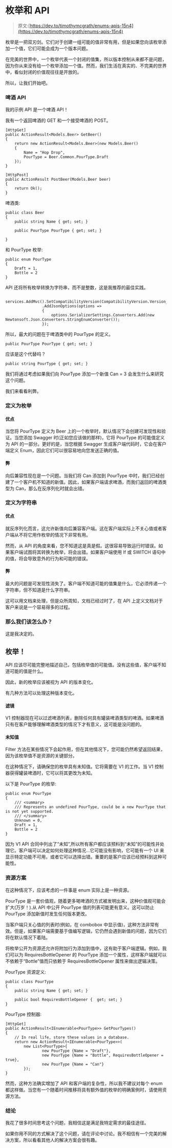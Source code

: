 # 枚举和 API

> 原文:[https://dev.to/timothymcgrath/enums-apis-15n4](https://dev.to/timothymcgrath/enums-apis-15n4)

枚举是一把双刃剑。它们对于创建一组可能的值非常有用，但是如果您向该枚举添加一个值，它们可能会成为一个版本问题。

在完美的世界中，一个枚举代表一个封闭的值集，所以版本控制从来都不是问题，因为你从来没有给一个枚举添加一个值。然而，我们生活在真实的、不完美的世界中，看似封闭的价值观往往是开放的。

所以，让我们开始吧。

### [](#beer-api)啤酒 API

我的示例 API 是一个啤酒 API！

我有一个返回啤酒的 GET 和一个接受啤酒的 POST。

```
[HttpGet]
public ActionResult<Models.Beer> GetBeer()
{
    return new ActionResult<Models.Beer>(new Models.Beer()
    {
        Name = "Hop Drop",
        PourType = Beer.Common.PourType.Draft
    });
}

[HttpPost]
public ActionResult PostBeer(Models.Beer beer)
{
    return Ok();
} 
```

啤酒类:

```
public class Beer
{
    public string Name { get; set; }

    public PourType PourType { get; set; }

} 
```

和 PourType 枚举:

```
public enum PourType
{
    Draft = 1,
    Bottle = 2
} 
```

API 还将所有枚举转换为字符串，而不是整数，这是我推荐的最佳实践。

```
 services.AddMvc().SetCompatibilityVersion(CompatibilityVersion.Version_2_2)
                .AddJsonOptions(options =>
                {
                    options.SerializerSettings.Converters.Add(new Newtonsoft.Json.Converters.StringEnumConverter());
                }); 
```

所以，最大的问题在于啤酒类中的 PourType 的定义。

```
public PourType PourType { get; set; } 
```

应该是这个代替吗？

```
public string PourType { get; set; } 
```

我们将通过考虑如果我们向 PourType 添加一个新值 Can = 3 会发生什么来研究这个问题。

我们来看看利弊。

### [](#define-as-enum)定义为枚举

#### [](#pros)优点

当您将 PourType 定义为 Beer 上的一个枚举时，默认情况下会创建可发现性和验证。当您添加 Swagger 时(正如您应该做的那样)，它将 PourType 的可能值定义为 API 的一部分。更好的是，当您根据 Swagger 生成客户端代码时，它会在客户端定义 Enum，因此它们可以很容易地向您发送正确的值。

#### [](#cons)弊

向后兼容性现在是一个问题。当我们将 Can 添加到 PourType 中时，我们已经创建了一个客户机不知道的新值。因此，如果客户端请求啤酒，而我们返回的啤酒类型为 Can，那么在反序列化时就会出错。

### [](#define-as-string)定义为字符串

#### [](#pros)优点

就反序列化而言，这允许新值向后兼容客户端。这在客户端实际上不关心值或者客户端从不将它用作枚举的情况下非常有用。

然而，从 API 的角度来看，您不知道这是真是假。这很容易导致运行时错误。如果客户端试图将其转换为枚举，将会出错。如果客户端使用 If 或 SWITCH 语句中的值，将会导致意外的行为和可能的错误。

#### [](#cons)弊

最大的问题是可发现性消失了。客户端不知道可能的值集是什么，它必须传递一个字符串，但不知道是什么字符串。

这可以用文档来处理，但是众所周知，文档已经过时了，在 API 上定义文档对于客户来说是一个容易得多的过程。

### [](#so-what-do-we-do)那么我们该怎么办？

这是我决定的。

## [](#enum)枚举！

API 应该尽可能完整地描述自己，包括枚举值的可能值。没有这些值，客户端不知道可能的值是什么。

因此，新的枚举应该被视为 API 的版本变化。

有几种方法可以处理这种版本变化。

#### [](#filter)滤镜

V1 控制器现在可以过滤啤酒列表，删除任何具有罐装啤酒类型的啤酒。如果啤酒只有在客户能够理解啤酒类型的情况下才有意义，这可能是没问题的。

#### [](#unknown-value)未知值

Filter 方法在某些情况下会起作用，但在其他情况下，您可能仍然希望返回结果，因为该枚举值不是资源的关键部分。

在这种情况下，请确保您的枚举具有未知值。它将需要在 V1 的工作。当 V1 控制器获得罐装啤酒时，它可以将其更改为未知。

以下是 PourType 的枚举:

```
public enum PourType
{
    /// <summary>
    /// Represents an undefined PourType, could be a new PourType that is not yet supported.
    /// </summary>
    Unknown = 0,
    Draft = 1,
    Bottle = 2
} 
```

因为 V1 API 合同中列出了“未知”,所以所有客户都应该预料到“未知”的可能性并处理它。客户端可以决定如何处理这种情况...它可能没有影响，它可能有一个 UI 来显示特定功能不可用，或者它可以选择出错。重要的是客户应该已经预料到这种可能性。

### [](#resource-solution)资源方案

在这种情况下，应该考虑的一件事是 enum 实际上是一种资源。

PourType 是一套价值观，随着更多喝啤酒的方式被发明出来，这种价值观可能会扩大(万岁！).从 API 中公开 PourType 值的列表可能更有意义。这可以防止 PourType 添加新值时发生任何版本更改。

当客户端只关心值的列表时(例如，在 combobox 中显示值)，这种方法非常有效。但是，如果客户端需要基于值编写逻辑，它仍然会遇到新值的问题，因为它们将在默认情况下着陆。

将枚举公开为资源还允许将附加行为添加到值中，这有助于客户端逻辑。例如，我们可以为 RequiresBottleOpener 的 PourType 添加一个属性，这样客户端就可以不依赖于“Bottle”值而只依赖于 RequiresBottleOpener 属性来做出逻辑决策。

PourType 资源定义:

```
public class PourType
{
    public string Name { get; set; }

    public bool RequiresBottleOpener {  get; set; }
} 
```

PourType 控制器:

```
[HttpGet]
public ActionResult<IEnumerable<PourType>> GetPourTypes()
{
    // In real life, store these values in a database.
    return new ActionResult<IEnumerable<PourType>>(
        new List<PourType>{
                new PourType {Name = "Draft"},
                new PourType {Name = "Bottle", RequiresBottleOpener = true},
                new PourType {Name = "Can"}
        });
} 
```

然而，这种方法确实增加了 API 和客户端的复杂性，所以我不建议对每个 enum 都这样做。当您有一个随着时间推移将具有额外值的枚举的明确案例时，请使用资源方法。

### [](#conclusion)结论

我花了很多时间思考这个问题，我相信这是满足我特定需求的最佳途径。

如果你用不同的方式解决了这个问题，请在评论中讨论。我不相信有一个完美的解决方案，所以看看其他人的解决方案会很有趣。